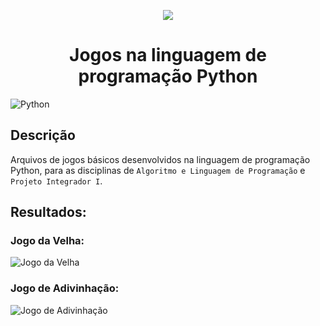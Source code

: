 <p align="center">
  <img src="https://raw.githubusercontent.com/abrahamcalf/programming-languages-logos/master/src/python/python_256x256.png">
  <h1 align="center">Jogos na linguagem de programação Python</h1>
</p>

![Python](https://img.shields.io/badge/python-3670A0?style=for-the-badge&logo=python&logoColor=ffdd54)

## Descrição

Arquivos de jogos básicos desenvolvidos na linguagem de programação Python, para as disciplinas de `Algoritmo e Linguagem de Programação` e `Projeto Integrador I`. 

## Resultados:

### Jogo da Velha:

![Jogo da Velha](https://github.com/YannMartins/pythonJogos/assets/102706324/4f90703d-afe1-4d11-abf3-1cdd04a2941e)

### Jogo de Adivinhação:

![Jogo de Adivinhação](https://github.com/YannMartins/pythonJogos/assets/102706324/8d3fca00-c33a-4a5a-945d-5078b1dd189e)
